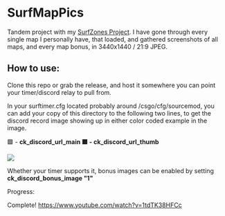 # SurfMapPics
Tandem project with my [SurfZones Project](https://github.com/Sayt123/SaytsSurfZones). I have gone through every single map I personally have, that loaded, and gathered screenshots of all maps, and every map bonus, in 3440x1440 / 21:9 JPEG.

## How to use:
Clone this repo or grab the release, and host it somewhere you can point your timer/discord relay to pull from. 

In your surftimer.cfg located probably around /csgo/cfg/sourcemod, you can add your copy of this directory to the following two lines, to get the discord record image showing up in either color coded example in the image.

🟩 - **ck_discord_url_main
🟥 - ck_discord_url_thumb**

<img src="https://i.imgur.com/P0ttKJN.png">

Whether your timer supports it, bonus images can be enabled by setting **ck_discord_bonus_image "1"**

Progress:

Complete! https://www.youtube.com/watch?v=1tdTK38HFCc
